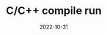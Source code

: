 ---
title: C/C++ compile run
icon: snowflake-regular
date: 2022-10-31
weight: 10
description: An extension running on Visual Studio Code to Compile & Run single c/c++ files easily
tags: [vscode, extension, c, c++]
externalUrl: https://github.com/danielpinto8zz6/c-cpp-compile-run
---
